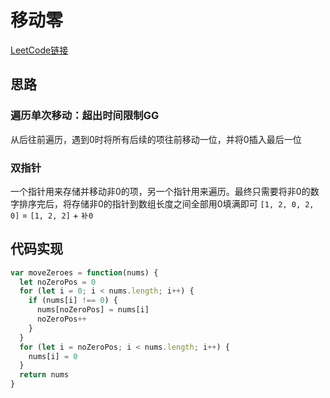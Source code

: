 # 移动零

[LeetCode链接](https://leetcode-cn.com/problems/move-zeroes/)

## 思路

### 遍历单次移动：超出时间限制GG

从后往前遍历，遇到0时将所有后续的项往前移动一位，并将0插入最后一位

### 双指针

一个指针用来存储并移动非0的项，另一个指针用来遍历。最终只需要将非0的数字排序完后，将存储非0的指针到数组长度之间全部用0填满即可
`[1, 2, 0, 2, 0]` = `[1, 2, 2]` + `补0`

## 代码实现

````js
var moveZeroes = function(nums) {
  let noZeroPos = 0
  for (let i = 0; i < nums.length; i++) {
    if (nums[i] !== 0) {
      nums[noZeroPos] = nums[i]
      noZeroPos++
    }
  }
  for (let i = noZeroPos; i < nums.length; i++) {
    nums[i] = 0
  }
  return nums
}
````
